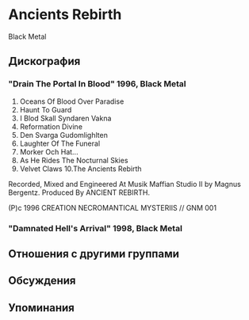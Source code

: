# Ancients Rebirth

Black Metal

## Дискография

### "Drain The Portal In Blood" 1996, Black Metal

1.  Oceans Of Blood Over Paradise 
2.  Haunt To Guard
3.  I Blod Skall Syndaren Vakna 
4.  Reformation Divine
5.  Den Svarga Gudomlighlten 
6.  Laughter Of The Funeral
7.  Morker Och Hat... 
8.  As He Rides The Nocturnal Skies
9.  Velvet Claws 
10.The Ancients Rebirth

Recorded, Mixed and Engineered At Musik Maffian Studio II by Magnus Bergentz.
Produced By ANCIENT REBIRTH.

(P)c 1996 CREATION NECROMANTICAL MYSTERIIS // GNM 001

### "Damnated Hell's Arrival" 1998, Black Metal




## Отношения с другими группами


## Обсуждения


## Упоминания

